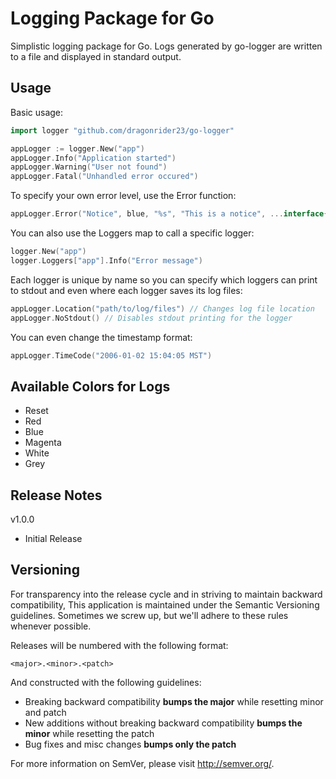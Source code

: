 Logging Package for Go
======================

Simplistic logging package for Go. Logs generated by go-logger are written
to a file and displayed in standard output.

Usage
-----

Basic usage:

```Go
import logger "github.com/dragonrider23/go-logger"

appLogger := logger.New("app")
appLogger.Info("Application started")
appLogger.Warning("User not found")
appLogger.Fatal("Unhandled error occured")
```

To specify your own error level, use the Error function:

```Go
appLogger.Error("Notice", blue, "%s", "This is a notice", ...interface{})
```

You can also use the Loggers map to call a specific logger:

```Go
logger.New("app")
logger.Loggers["app"].Info("Error message")
```

Each logger is unique by name so you can specify which loggers can print to stdout and even
where each logger saves its log files:

```Go
appLogger.Location("path/to/log/files") // Changes log file location
appLogger.NoStdout() // Disables stdout printing for the logger
```

You can even change the timestamp format:

```Go
appLogger.TimeCode("2006-01-02 15:04:05 MST")
```

Available Colors for Logs
-------------------------

* Reset
* Red
* Blue
* Magenta
* White
* Grey

Release Notes
-------------

v1.0.0

- Initial Release

Versioning
----------

For transparency into the release cycle and in striving to maintain backward compatibility,
This application is maintained under the Semantic Versioning guidelines.
Sometimes we screw up, but we'll adhere to these rules whenever possible.

Releases will be numbered with the following format:

`<major>.<minor>.<patch>`

And constructed with the following guidelines:

- Breaking backward compatibility **bumps the major** while resetting minor and patch
- New additions without breaking backward compatibility **bumps the minor** while resetting the patch
- Bug fixes and misc changes **bumps only the patch**

For more information on SemVer, please visit <http://semver.org/>.